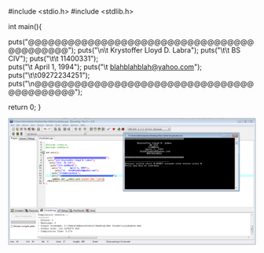 
#include <stdio.h>
#include <stdlib.h>

int main(){
 
 puts("@@@@@@@@@@@@@@@@@@@@@@@@@@@@@@@@@@@@@@@@@@@");
  puts("\n\t Krystoffer Lloyd D. Labra");
   puts("\t\t  BS CIV");
    puts("\t\t 11400331");	
     puts("\t       April 1, 1994");
     	puts("\t   blahblahblah@yahoo.com");
     puts("\t\t09272234251");
     puts("\n@@@@@@@@@@@@@@@@@@@@@@@@@@@@@@@@@@@@@@@@@@@");
   
 return 0;
}

![](Capture.PNG)

